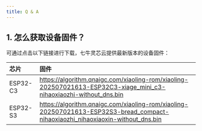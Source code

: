 ```yaml
---
title: Q & A
---
```


## 1. 怎么获取设备固件？

可通过点击以下链接进行下载，七牛灵芯云提供最新版本的设备固件：

   | 芯片     | 固件                                                                                                                            |
   | :------- | :------------------------------------------------------------------------------------------------------------------------------ |
   | ESP32-C3 | https://algorithm.qnaigc.com/xiaoling-rom/xiaoling-202507021613-ESP32C3-xiage_mini_c3-nihaoxiaozhi-without_dns.bin              |
   | ESP32-S3 | https://algorithm.qnaigc.com/xiaoling-rom/xiaoling-202507021613-ESP32S3-bread_compact-nihaoxiaozhi_nihaoxiaoxin-without_dns.bin |